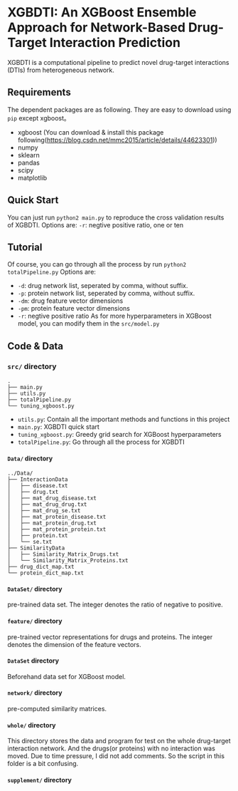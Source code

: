# XGBDTI: An XGBoost Ensemble Approach for Network-Based Drug-Target Interaction Prediction
XGBDTI is a computational pipeline to predict novel drug-target interactions (DTIs) from heterogeneous network.

## Requirements
The dependent packages are as following. They are easy to download using `pip` except xgboost。
* xgboost (You can download & install this package following(https://blog.csdn.net/mmc2015/article/details/44623301))
* numpy 
* sklearn 
* pandas
* scipy
* matplotlib

## Quick Start
You can just run <code>python2 main.py</code> to reproduce the cross validation results of XGBDTI. Options are:
`-r`: negtive positive ratio, one or ten

## Tutorial
Of course, you can go through all the process by run <code>python2 totalPipeline.py</code> Options are:
- `-d`: drug network list, seperated by comma, without suffix.
- `-p`: protein network list, seperated by comma, without suffix.
- `-dm`: drug feature vector dimensions
- `-pm`: protein feature vector dimensions
- `-r`: negtive positive ratio
As for more hyperparameters in XGBoost model, you can modify them in the `src/model.py`

## Code & Data
### `src/` directory
```
.
├── main.py
├── utils.py
├── totalPipeline.py
└── tuning_xgboost.py
```
- `utils.py`: Contain all the important methods and functions in this project
- `main.py`: XGBDTI quick start
- `tuning_xgboost.py`: Greedy grid search for XGBoost hyperparameters
- `totalPipeline.py`: Go through all the process for XGBDTI

#### `Data/` directory
```
../Data/
├── InteractionData
│   ├── disease.txt
│   ├── drug.txt
│   ├── mat_drug_disease.txt
│   ├── mat_drug_drug.txt
│   ├── mat_drug_se.txt
│   ├── mat_protein_disease.txt
│   ├── mat_protein_drug.txt
│   ├── mat_protein_protein.txt
│   ├── protein.txt
│   └── se.txt
├── SimilarityData
│   ├── Similarity_Matrix_Drugs.txt
│   └── Similarity_Matrix_Proteins.txt
├── drug_dict_map.txt
└── protein_dict_map.txt
```
#### `DataSet/` directory
pre-trained data set. 
The integer denotes the ratio of negative to positive.
#### `feature/` directory
pre-trained vector representations for drugs and proteins.
The integer denotes the dimension of the feature vectors.
#### `DataSet` directory
Beforehand data set for XGBoost model.
#### `network/` directory
pre-computed similarity matrices.
#### `whole/` directory
This directory stores the data and program for test on the whole drug-target interaction network. And the drugs(or proteins) with no interaction was moved.
Due to time pressure, I did not add comments. So the script in this folder is a bit confusing.
#### `supplement/` directory

